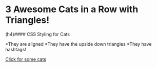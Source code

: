 # 3 Awesome Cats in a Row with Triangles!

(h4)#### CSS Styling for Cats

*They are aligned
*They have the upside down triangles
*They have hashtags!

[Click for some cats](https://github.com/hyonakim/catproject)
